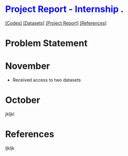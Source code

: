 # <span style="color:blue"> Project Report - Internship </span>.
[[Codes]]()   [[Datasets]](Datasets.md) [[Project Report]]() [[References]]()


Problem Statement
=================

<Description>


November
============


-   Received access to two datasets


October
============


jkljkl

References
============

ljkljk
